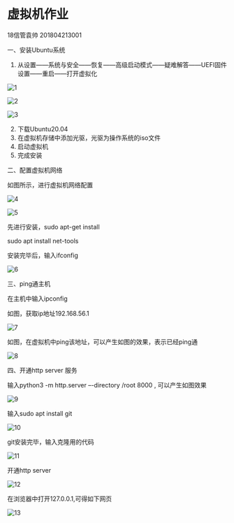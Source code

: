 # 虚拟机作业

18信管袁帅 201804213001

一、安装Ubuntu系统

1.	从设置——系统与安全——恢复——高级启动模式——疑难解答——UEFI固件设置——重启——打开虚拟化

![1](https://github.com/shuai6cloud/shuai6cloud/blob/main/mysite/picture/1.jpg)

![2](https://github.com/shuai6cloud/shuai6cloud/blob/main/mysite/picture/2.jpg)

![3](https://github.com/shuai6cloud/shuai6cloud/blob/main/mysite/picture/3.jpg)

2.	下载Ubuntu20.04
3.	在虚拟机存储中添加光驱，光驱为操作系统的iso文件
4.	启动虚拟机
5.	完成安装

二、配置虚拟机网络

如图所示，进行虚拟机网络配置

![4](https://github.com/shuai6cloud/shuai6cloud/blob/main/mysite/picture/4.jpg)

![5](https://github.com/shuai6cloud/shuai6cloud/blob/main/mysite/picture/5.jpg)

先进行安装，sudo apt-get install

sudo apt install net-tools

安装完毕后，输入ifconfig

![6](https://github.com/shuai6cloud/shuai6cloud/blob/main/mysite/picture/6.jpg)

三、ping通主机

在主机中输入ipconfig

如图，获取ip地址192.168.56.1

![7](https://github.com/shuai6cloud/shuai6cloud/blob/main/mysite/picture/7.jpg)

如图，在虚拟机中ping该地址，可以产生如图的效果，表示已经ping通

![8](https://github.com/shuai6cloud/shuai6cloud/blob/main/mysite/picture/8.jpg)

四、开通http server 服务

输入python3 -m http.server –-directory /root 8000 , 可以产生如图效果

![9](https://github.com/shuai6cloud/shuai6cloud/blob/main/mysite/picture/9.jpg)

输入sudo apt install git

![10](https://github.com/shuai6cloud/shuai6cloud/blob/main/mysite/picture/10.jpg)

git安装完毕，输入克隆用的代码

![11](https://github.com/shuai6cloud/shuai6cloud/blob/main/mysite/picture/11.jpg)

开通http server

![12](https://github.com/shuai6cloud/shuai6cloud/blob/main/mysite/picture/12.jpg)

在浏览器中打开127.0.0.1,可得如下网页

![13](https://github.com/shuai6cloud/shuai6cloud/blob/main/mysite/picture/13.jpg)


